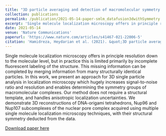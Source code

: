 ```yaml
---
title: "3D particle averaging and detection of macromolecular symmetry in localization microscopy"
collection: publications
permalink: /publication/2021-05-14-paper-smlm_datafusion3dwithSymmetry
excerpt: 'Single molecule localization microscopy offers in principle resolution down to the molecular level, but in practice this is limited primarily by incomplete fluorescent labeling of the structure. This missing information can be completed by merging information from many structurally identical particles. In this work, we present an approach for 3D single particle analysis in localization microscopy which hugely increases signal-to-noise ratio and resolution and enables determining the symmetry groups of macromolecular complexes. Our method does not require a structural template, and handles anisotropic localization uncertainties. We demonstrate 3D reconstructions of DNA-origami tetrahedrons, Nup96 and Nup107 subcomplexes of the nuclear pore complex acquired using multiple single molecule localization microscopy techniques, with their structural symmetry deducted from the data.'
date: 2021-05-14
venue: 'Nature Communications'
paperurl: 'https://www.nature.com/articles/s41467-021-22006-5'
citation: 'Hamidreza, Heydarian et al. (2021). &quot;3D particle averaging and detection of macromolecular symmetry in localization microscopy.&quot; <i>Nature Communications</i>.'
---
```

Single molecule localization microscopy offers in principle resolution down to the molecular level, but in practice this is limited primarily by incomplete fluorescent labeling of the structure. This missing information can be completed by merging information from many structurally identical particles. In this work, we present an approach for 3D single particle analysis in localization microscopy which hugely increases signal-to-noise ratio and resolution and enables determining the symmetry groups of macromolecular complexes. Our method does not require a structural template, and handles anisotropic localization uncertainties. We demonstrate 3D reconstructions of DNA-origami tetrahedrons, Nup96 and Nup107 subcomplexes of the nuclear pore complex acquired using multiple single molecule localization microscopy techniques, with their structural symmetry deducted from the data.

[Download paper here](https://www.nature.com/articles/s41467-021-22006-5)

